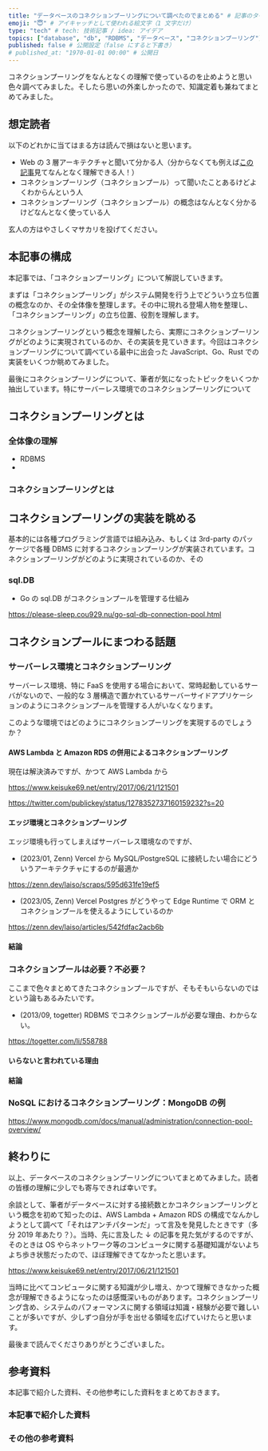 ```yaml
---
title: "データベースのコネクションプーリングについて調べたのでまとめる" # 記事のタイトル
emoji: "😇" # アイキャッチとして使われる絵文字（1 文字だけ）
type: "tech" # tech: 技術記事 / idea: アイデア
topics: ["database", "db", "RDBMS", "データベース", "コネクションプーリング"]
published: false # 公開設定（false にすると下書き）
# published_at: "1970-01-01 00:00" # 公開日
---
```


コネクションプーリングをなんとなくの理解で使っているのを止めようと思い色々調べてみました。そしたら思いの外楽しかったので、知識定着も兼ねてまとめてみました。

## 想定読者

以下のどれかに当てはまる方は読んで損はないと思います。

- Web の 3 層アーキテクチャと聞いて分かる人（分からなくても例えば[この記事](https://www.softbank.jp/biz/blog/cloud-technology/articles/202206/web-3-tier-architecture/)見てなんとなく理解できる人！）
- コネクションプーリング（コネクションプール）って聞いたことあるけどよくわからんという人
- コネクションプーリング（コネクションプール）の概念はなんとなく分かるけどなんとなく使っている人

玄人の方はやさしくマサカリを投げてください。

## 本記事の構成

本記事では、「コネクションプーリング」について解説していきます。

まずは「コネクションプーリング」がシステム開発を行う上でどういう立ち位置の概念なのか、その全体像を整理します。その中に現れる登場人物を整理し、「コネクションプーリング」の立ち位置、役割を理解します。

コネクションプーリングという概念を理解したら、実際にコネクションプーリングがどのように実現されているのか、その実装を見ていきます。今回はコネクションプーリングについて調べている最中に出会った JavaScript、Go、Rust での実装をいくつか眺めてみました。

最後にコネクションプーリングについて、筆者が気になったトピックをいくつか抽出しています。特にサーバーレス環境でのコネクションプーリングについて

## コネクションプーリングとは

### 全体像の理解

- RDBMS
-

### コネクションプーリングとは

## コネクションプーリングの実装を眺める

基本的には各種プログラミング言語では組み込み、もしくは 3rd-party のパッケージで各種 DBMS に対するコネクションプーリングが実装されています。コネクションプーリングがどのように実現されているのか、その

### sql.DB

- Go の sql.DB がコネクションプールを管理する仕組み

https://please-sleep.cou929.nu/go-sql-db-connection-pool.html

## コネクションプールにまつわる話題

### サーバーレス環境とコネクションプーリング

サーバーレス環境、特に FaaS を使用する場合において、常時起動しているサーバがないので、一般的な 3 層構造で置かれているサーバーサイドアプリケーションのようにコネクションプールを管理する人がいなくなります。

このような環境ではどのようにコネクションプーリングを実現するのでしょうか？

#### AWS Lambda と Amazon RDS の併用によるコネクションプーリング

現在は解決済みですが、かつて AWS Lambda から

https://www.keisuke69.net/entry/2017/06/21/121501

https://twitter.com/publickey/status/1278352737160159232?s=20

#### エッジ環境とコネクションプーリング

エッジ環境も行ってしまえばサーバーレス環境なのですが、

- (2023/01, Zenn) Vercel から MySQL/PostgreSQL に接続したい場合にどういうアーキテクチャにするのが最適か

https://zenn.dev/laiso/scraps/595d631fe19ef5

- (2023/05, Zenn) Vercel Postgres がどうやって Edge Runtime で ORM とコネクションプールを使えるようにしているのか

https://zenn.dev/laiso/articles/542fdfac2acb6b

#### 結論

### コネクションプールは必要？不必要？

ここまで色々まとめてきたコネクションプールですが、そもそもいらないのではという論もあるみたいです。

- (2013/09, togetter) RDBMS でコネクションプールが必要な理由、わからない。

https://togetter.com/li/558788

#### いらないと言われている理由

#### 結論

### NoSQL におけるコネクションプーリング：MongoDB の例

https://www.mongodb.com/docs/manual/administration/connection-pool-overview/

## 終わりに

以上、データベースのコネクションプーリングについてまとめてみました。読者の皆様の理解に少しでも寄与できれば幸いです。

余談として、筆者がデータベースに対する接続数とかコネクションプーリングという概念を初めて知ったのは、AWS Lambda + Amazon RDS の構成でなんかしようとして調べて「それはアンチパターンだ」って言及を発見したときです（多分 2019 年あたり？）。当時、先に言及した ↓ の記事を見た気がするのですが、そのときは OS やらネットワーク等のコンピュータに関する基礎知識がないよちよち歩き状態だったので、ほぼ理解できてなかったと思います。

https://www.keisuke69.net/entry/2017/06/21/121501

当時に比べてコンピュータに関する知識が少し増え、かつて理解できなかった概念が理解できるようになったのは感慨深いものがあります。コネクションプーリング含め、システムのパフォーマンスに関する領域は知識・経験が必要で難しいことが多いですが、少しずつ自分が手を出せる領域を広げていけたらと思います。

最後まで読んでくださりありがとうございました。

## 参考資料

本記事で紹介した資料、その他参考にした資料をまとめておきます。

### 本記事で紹介した資料

### その他の参考資料
